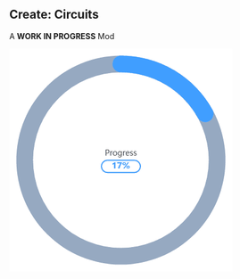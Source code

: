 ## Create: Circuits
A __WORK IN PROGRESS__ Mod

![Progress](https://github.com/L12-MC/Create-Circuits-1.20.1/blob/3006a6dd306fff65bc42453f1bd002b2cadce12f/400.png)
